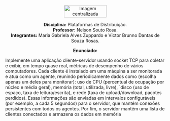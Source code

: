 <p align="center">
  <img src="https://github.com/user-attachments/assets/6e31fb87-dcec-49cc-b490-72aae11a8f95" alt="Imagem centralizada" width="134" height="39" />


<p align="center">
  <strong>Disciplina:</strong> Plataformas de Distribuição.<br>
  <strong>Professor:</strong> Nelson Souto Rosa.<br>
  <strong>Integrantes:</strong> Maria Gabriela Alves Zuppardo e Victor Brunno Dantas de Souza Rosas.
</p>

<p align= "center">
  <strong>Enunciado:</strong>

  Implemente uma aplicação cliente-servidor usando socket TCP para coletar e exibir, em tempo quase real, métricas de desempenho de vários computadores. Cada cliente é instalado em uma máquina a ser monitorada e atua como um agente, reunindo periodicamente dados como (escolha apenas um deles para monitorar): uso de CPU (percentual de ocupação por núcleo e média geral), memória (total, utilizada, livre), ´disco (uso de espaço, taxa de leitura/escrita), e rede (taxa de upload/download, pacotes perdidos). Essas informações são enviadas em intervalos configuráveis (por exemplo, a cada 5 segundos) para o servidor, que mantém conexões persistentes com todos os agentes. Por fim, o servidor mantém uma lista de clientes conectados e armazena os dados em memória
</p>
